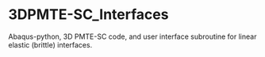 # 3DPMTE-SC_Interfaces
Abaqus-python, 3D PMTE-SC code, and user interface subroutine for linear elastic (brittle) interfaces.

